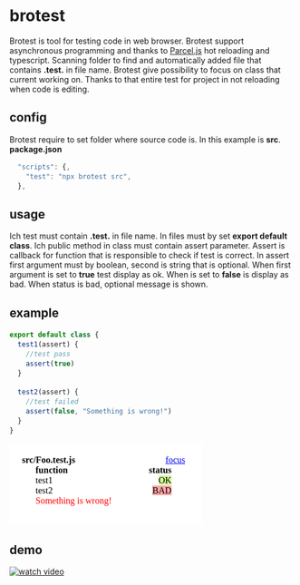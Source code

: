 # brotest
Brotest is tool for testing code in web browser.
Brotest support asynchronous programming and thanks to [Parcel.js](https://parceljs.org) hot reloading and typescript. 
Scanning folder to find and automatically added file that contains **.test.** in file name.
Brotest give possibility to focus on class that current working on. 
Thanks to that entire test for project in not reloading when code is editing.

## config

Brotest require to set folder where source code is.
In this example is **src**.
**package.json**
```js
  "scripts": {,
    "test": "npx brotest src",
  },
```

## usage
Ich test must contain **.test.** in file name. In files must by set **export default class**.
Ich public method in class must contain assert parameter. Assert is callback for function that is responsible to check if test is correct.
In assert first argument must by boolean, second is string that is optional. When first argument is set to **true** test display as ok. When is set to **false** is display as bad. When status is bad, optional message is shown.

## example

```js
export default class {
  test1(assert) {
    //test pass
    assert(true)
  }

  test2(assert) {
    //test failed
    assert(false, "Something is wrong!")
  }
}
```
![image](./img/show.png)

## demo
[![watch video](https://img.youtube.com/vi/sY_C3skjVIk/0.jpg)](https://youtu.be/sY_C3skjVIk)
